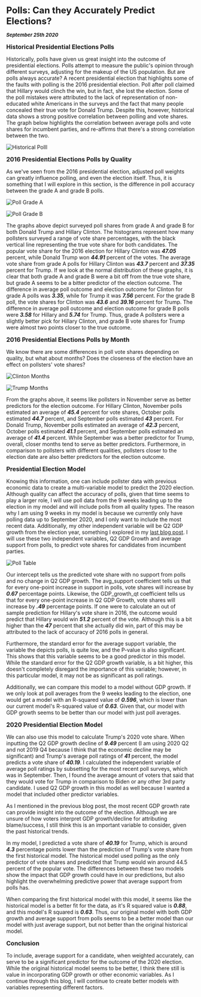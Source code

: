 **<font size="5"> Polls: Can they Accurately Predict Elections? </font>**

_**<font size="2"> September 25th 2020 </font>**_



**<font size="3"> Historical Presidential Elections Polls </font>**



Historically, polls have given us great insight into the outcome of presidential elections. Polls attempt to measure the public's opinion through different surveys, adjusting for the makeup of the US population. But are polls always accurate? A recent presidential election that highlights some of the faults with polling is the 2016 presidential election. Poll after poll claimed that Hillary would clinch the win, but in fact, she lost the election. Some of the poll mistakes were attributed to the lack of representation of non-educated white Americans in the surveys and the fact that many people concealed their true vote for Donald Trump. Despite this, however, historical data shows a strong positive correlation between polling and vote shares. The graph below highlights the correlation between average polls and vote shares for incumbent parties, and re-affirms that there's a strong correlation between the two.





![Historical Polll](historical_poll.png)



**<font size="3"> 2016 Presidential Elections Polls by Quality </font>**



As we've seen from the 2016 presidential election, adjusted poll weights can greatly influence polling, and even the election itself. Thus, it is something that I will explore in this section, is the difference in poll accuracy between the grade A and grade B polls. 



![Poll Grade A](poll_gradeA.png)


![Poll Grade B](poll_gradeB.png)




The graphs above depict surveyed poll shares from grade A and grade B for both Donald Trump and Hillary Clinton. The histograms represent how many pollsters surveyed a range of vote share percentages, with the black vertical line representing the true vote share for both candidates. 
The popular vote share for the 2016 election for Hillary Clinton was __*47.05*__ percent, while Donald Trump won __*44.91*__ percent of the votes. The average vote share from grade A polls for Hillary Clinton was __*43.7*__ percent and __*37.35*__ percent for Trump. If we look at the normal distribution of these graphs, it is clear that both grade A and grade B were a bit off from the true vote share, but grade A seems to be a bitter predictor of the election outcome. The difference in average poll outcome and election outcome for Clinton for grade A polls was __*3.35*__, while for Trump it was __*7.56*__ percent. For the grade B poll, the vote shares for Clinton was __*43.6*__ and __*39.16*__ percent for Trump. The difference in average poll outcome and election outcome for grade B polls were __*3.58*__ for Hillary and __*5.74*__ for Trump. Thus, grade A pollsters were a slightly better pick for Hillary Clinton, and grade B vote shares for Trump were almost two points closer to the true outcome. 



**<font size="3"> 2016 Presidential Elections Polls by Month </font>**



We know there are some differences in poll vote shares depending on quality, but what about months? Does the closeness of the election have an effect on pollsters' vote shares? 


![Clinton Months](clinton_months_poll.png)


![Trump Months](trump_months_poll.png)




From the graphs above, it seems like pollsters in November serve as better predictors for the election outcome. For Hillary Clinton, November polls estimated an average of __*45.4*__ percent for vote shares, October polls estimated __*44.7*__ percent, and September polls estimated __*43*__ percent. For Donald Trump, November polls estimated an average of __*42.3*__ percent, October polls estimated __*41.1*__ percent, and September polls estimated an average of __*41.4*__ percent. While September was a better predictor for Trump, overall, closer months tend to serve as better predictors. Furthermore, in comparison to pollsters with different qualities, pollsters closer to the election date are also better predictors for the election outcome.




**<font size="3"> Presidential Election Model </font>**


Knowing this information, one can include pollster data with previous economic data to create a multi-variable model to predict the 2020 election. Although quality can affect the accuracy of polls, given that time seems to play a larger role, I will use poll data from the 9 weeks leading up to the election in my model and will include polls from all quality types. The reason why I am using 9 weeks in my model is because we currently only have polling data up to September 2020, and I only want to include the most recent data. Additionally, my other independent variable will be Q2 GDP growth from the election year, something I explored in my [last blog post](https://fyohannes.github.io/Data_Elections/Economy.html). I will use these two independent variables, Q2 GDP Growth and average support from polls, to predict vote shares for candidates from incumbent parties. 



![Poll Table](Poll_Table1.png)



Our intercept tells us the predicted vote share with no support from polls and no change in Q2 GDP growth. The avg_support coefficient tells us that for every one-point increase in support in polls, vote shares will increase by __*0.67*__ percentage points. Likewise, the GDP_growth_qt coefficient tells us that for every one-point increase in Q2 GDP Growth, vote shares will increase by __*.49*__ percentage points. If one were to calculate an out of sample prediction for Hillary's vote share in 2016, the outcome would predict that Hillary would win __*51.2*__ percent of the vote. Although this is a bit higher than the __*47*__ percent that she actually did win, part of this may be attributed to the lack of accuracy of 2016 polls in general. 

Furthermore, the standard error for the average support variable, the variable the depicts polls, is quite low, and the P-value is also significant. This shows that this variable seems to be a good predictor in this model. While the standard error for the Q2 GDP growth variable, is a bit higher, this doesn't completely disregard the importance of this variable; however, in this particular model, it may not be as significant as poll ratings.

Additionally, we can compare this model to a model without GDP growth. If we only look at poll averages from the 9 weeks leading to the election, one would get a model with an R-squared value of __*0.596*__, which is lower than our current model's R-squared value of __*0.63*__. Given that, our model with GDP growth seems to be better than our model with just poll averages. 



**<font size="3"> 2020 Presidential Election Model </font>**



We can also use this model to calculate Trump's 2020 vote share. When inputting the Q2 GDP growth decline of __*9.49*__ percent (I am using 2020 Q2 and not 2019 Q4 because I think that the economic decline may be significant) and Trump's average poll ratings of __*41*__ percent, the model predicts a vote share of __*40.19*__. I calculated the independent variable of average poll ratings by subsetting for the most recent poll surveys, which was in September. Then, I found the average amount of voters that said that they would vote for Trump in comparison to Biden or any other 3rd party candidate. I used Q2 GDP growth in this model as well because I wanted a model that included other predictor variables. 

As I mentioned in the previous blog post, the most recent GDP growth rate can provide insight into the outcome of the election. Although we are unsure of how voters interpret GDP growth/decline for attributing blame/success, I still think this is an important variable to consider, given the past historical trends.

In my model, I predicted a vote share of __*40.19*__ for Trump, which is around __*4.3*__ percentage points lower than the prediction of Trump's vote share from the first historical model. The historical model used polling as the only predictor of vote shares and predicted that Trump would win around 44.5 percent of the popular vote. The differences between these two models show the impact that GDP growth could have in our predictions, but also highlight the overwhelming predictive power that average support from polls has.

When comparing the first historical model with this model, it seems like the historical model is a better fit for the data, as it's R squared value is __*0.88*__, and this model's R squared is __*0.63*__. Thus, our original model with both GDP growth and average support from polls seems to be a better model than our model with just average support, but not better than the original historical model.


**<font size="3"> Conclusion </font>**


To include, average support for a candidate, when weighted accurately, can serve to be a significant predictor for the outcome of the 2020 election. 
While the original historical model seems to be better, I think there still is value in incorporating GDP growth or other economic variables. As I continue through this blog, I will continue to create better models with variables representing different factors.




